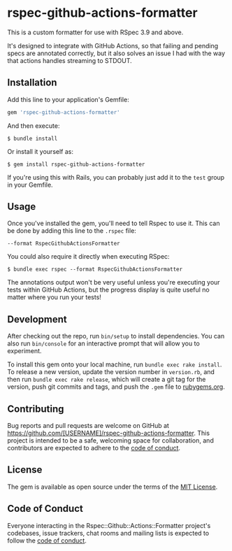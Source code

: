 # rspec-github-actions-formatter

This is a custom formatter for use with RSpec 3.9 and above.

It's designed to integrate with GitHub Actions, so that failing and
pending specs are annotated correctly, but it also solves an issue
I had with the way that actions handles streaming to STDOUT.

## Installation

Add this line to your application's Gemfile:

```ruby
gem 'rspec-github-actions-formatter'
```

And then execute:

    $ bundle install

Or install it yourself as:

    $ gem install rspec-github-actions-formatter

If you're using this with Rails, you can probably just add it to
the `test` group in your Gemfile.

## Usage

Once you've installed the gem, you'll need to tell Rspec to use it.
This can be done by adding this line to the `.rspec` file:

    --format RspecGithubActionsFormatter
    
You could also require it directly when executing RSpec:

    $ bundle exec rspec --format RspecGithubActionsFormatter

The annotations output won't be very useful unless you're executing
your tests within GitHub Actions, but the progress display is quite
useful no matter where you run your tests!

## Development

After checking out the repo, run `bin/setup` to install dependencies. You can also run `bin/console` for an interactive prompt that will allow you to experiment.

To install this gem onto your local machine, run `bundle exec rake install`. To release a new version, update the version number in `version.rb`, and then run `bundle exec rake release`, which will create a git tag for the version, push git commits and tags, and push the `.gem` file to [rubygems.org](https://rubygems.org).

## Contributing

Bug reports and pull requests are welcome on GitHub at https://github.com/[USERNAME]/rspec-github-actions-formatter. This project is intended to be a safe, welcoming space for collaboration, and contributors are expected to adhere to the [code of conduct](https://github.com/[USERNAME]/rspec-github-actions-formatter/blob/master/CODE_OF_CONDUCT.md).

## License

The gem is available as open source under the terms of the [MIT License](https://opensource.org/licenses/MIT).

## Code of Conduct

Everyone interacting in the Rspec::Github::Actions::Formatter project's codebases, issue trackers, chat rooms and mailing lists is expected to follow the [code of conduct](https://github.com/[USERNAME]/rspec-github-actions-formatter/blob/master/CODE_OF_CONDUCT.md).
